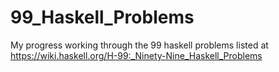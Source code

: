 # 99_Haskell_Problems
My progress working through the 99 haskell problems listed at https://wiki.haskell.org/H-99:_Ninety-Nine_Haskell_Problems
